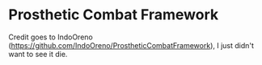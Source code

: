 # Prosthetic Combat Framework
 
Credit goes to IndoOreno (https://github.com/IndoOreno/ProstheticCombatFramework), I just didn't want to see it die.